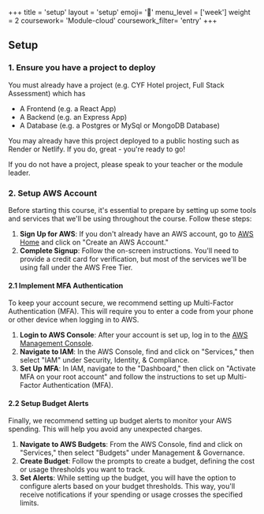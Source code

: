 +++
title = 'setup'
layout = 'setup'
emoji= '📝'
menu_level = ['week']
weight = 2
coursework= 'Module-cloud'
coursework_filter= 'entry'
+++

## Setup

### 1. Ensure you have a project to deploy

You must already have a project (e.g. CYF Hotel project, Full Stack Assessment) which has

- A Frontend (e.g. a React App)
- A Backend (e.g. an Express App)
- A Database (e.g. a Postgres or MySql or MongoDB Database)

You may already have this project deployed to a public hosting such as Render or Netlify. If you do, great - you're ready to go!

If you do not have a project, please speak to your teacher or the module leader.

### 2. Setup AWS Account

Before starting this course, it's essential to prepare by setting up some tools and services that we'll be using throughout the course. Follow these steps:

1. **Sign Up for AWS**: If you don't already have an AWS account, go to [AWS Home](https://aws.amazon.com/) and click on "Create an AWS Account."
2. **Complete Signup**: Follow the on-screen instructions. You'll need to provide a credit card for verification, but most of the services we'll be using fall under the AWS Free Tier.

#### 2.1 Implement MFA Authentication

To keep your account secure, we recommend setting up Multi-Factor Authentication (MFA). This will require you to enter a code from your phone or other device when logging in to AWS.

1. **Login to AWS Console**: After your account is set up, log in to the [AWS Management Console](https://aws.amazon.com/console/).
2. **Navigate to IAM**: In the AWS Console, find and click on "Services," then select "IAM" under Security, Identity, & Compliance.
3. **Set Up MFA**: In IAM, navigate to the "Dashboard," then click on "Activate MFA on your root account" and follow the instructions to set up Multi-Factor Authentication (MFA).

#### 2.2 Setup Budget Alerts

Finally, we recommend setting up budget alerts to monitor your AWS spending. This will help you avoid any unexpected charges.

1. **Navigate to AWS Budgets**: From the AWS Console, find and click on "Services," then select "Budgets" under Management & Governance.
2. **Create Budget**: Follow the prompts to create a budget, defining the cost or usage thresholds you want to track.
3. **Set Alerts**: While setting up the budget, you will have the option to configure alerts based on your budget thresholds. This way, you'll receive notifications if your spending or usage crosses the specified limits.
